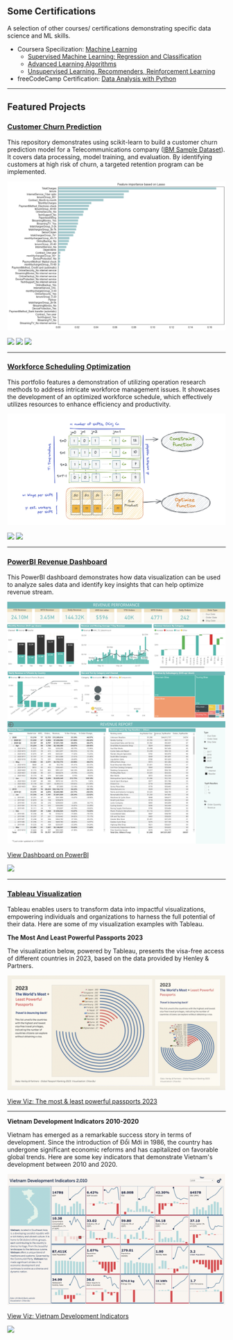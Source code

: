 ## Some Certifications

A selection of other courses/ certifications demonstrating specific data science and ML skills.
- Coursera Specilization: [Machine Learning](https://www.coursera.org/account/accomplishments/specialization/certificate/94BWV72DWE2D)
    - [Supervised Machine Learning: Regression and Classification](https://www.coursera.org/account/accomplishments/certificate/YDSVKNGMMPXP)
    - [Advanced Learning Algorithms](https://www.coursera.org/account/accomplishments/certificate/PVAXYRQR3UK5)
    - [Unsupervised Learning, Recommenders, Reinforcement Learning](https://www.coursera.org/account/accomplishments/certificate/SZ62XSRXJ7J7)
- freeCodeCamp Certification: [Data Analysis with Python](https://www.freecodecamp.org/certification/chloebui95/data-analysis-with-python-v7)

---

## Featured Projects

### [Customer Churn Prediction](https://github.com/chloebui95/customer_churn_analysis)

This repository demonstrates using scikit-learn to build a customer churn prediction model for a Telecommunications company ([IBM Sample Dataset](https://www.kaggle.com/datasets/blastchar/telco-customer-churn)). It covers data processing, model training, and evaluation. By identifying customers at high risk of churn, a targeted retention program can be implemented.

<img src="images/feature_importance.png?raw=true"/>

[![](https://img.shields.io/badge/Python-white?logo=Python)](#) [![](https://img.shields.io/badge/Jupyter-white?logo=Jupyter)](#) [![](https://img.shields.io/badge/scikit_learn-white?logo=scikitlearn)](#)

---
### [Workforce Scheduling Optimization](https://github.com/chloebui95/workforce-schedule-optimization)

This portfolio features a demonstration of utilizing operation research methods to address intricate workforce management issues. It showcases the development of an optimized workforce schedule, which effectively utilizes resources to enhance efficiency and productivity.

<img src="images/workforce_scheduling.png?raw=true"/>

[![](https://img.shields.io/badge/Python-white?logo=Python)](#) [![](https://img.shields.io/badge/Jupyter-white?logo=Jupyter)](#)

---
### [PowerBI Revenue Dashboard](https://github.com/chloebui95/powerbi_dashboard)
This PowerBI dashboard demonstrates how data visualization can be used to analyze sales data and identify key insights that can help optimize revenue stream. 

<img src="images/powerbi_overall_performance.png?raw=true"/>

<img src="images/powerbi_report_view.png?raw=true"/>

[View Dashboard on PowerBI](https://app.powerbi.com/view?r=eyJrIjoiMTc0NTJiZDEtNmQzZS00ODNhLThiYWYtMzdjMzg1ZTczZGYwIiwidCI6IjE1NTFmMjY3LTQ1NzAtNGViMy04NzhlLTFlN2FlNDI1MjE4OCIsImMiOjEwfQ%3D%3D&pageName=ReportSection0c68c706183b0931935c)

[![](https://img.shields.io/badge/PowerBI-white?logo=powerbi)](#)

---

### [Tableau Visualization](https://public.tableau.com/app/profile/bui.chloe)
Tableau enables users to transform data into impactful visualizations, empowering individuals and organizations to harness the full potential of their data. Here are some of my visualization examples with Tableau.

**The Most And Least Powerful Passports 2023**

The visualization below, powered by Tableau, presents the visa-free access of different countries in 2023, based on the data provided by Henley & Partners.

<img src="images/most_powerful_passport.png?raw=true" atl="Laptop View" />

[View Viz: The most & least powerful passports 2023](https://public.tableau.com/app/profile/bui.chloe/viz/2023TheWorldPassports_16872502465270/Finaldashboard?publish=yes)

---
**Vietnam Development Indicators 2010-2020**

Vietnam has emerged as a remarkable success story in terms of development. Since the introduction of Đổi Mới in 1986, the country has undergone significant economic reforms and has capitalized on favorable global trends. Here are some key indicators that demonstrate Vietnam's development between 2010 and 2020.

<img src="images/vietnam_development_indicators.png?raw=true"/>

[View Viz: Vietnam Development Indicators](https://public.tableau.com/app/profile/bui.chloe/viz/VietnamDevelopmentIndicator/VietnamDevelopmentIndicators)

[![](https://img.shields.io/badge/Tableau-white?logo=tableau)](#)
